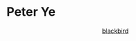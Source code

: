 <!DOCTYPE html>

# Peter Ye

<a href="/blackbird.html"><p style="text-align:center">blackbird</p></a>
